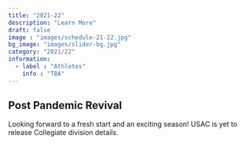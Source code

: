 ```yaml
---
title: "2021-22"
description: "Learn More"
draft: false
image : "images/schedule-21-22.jpg"
bg_image: "images/slider-bg.jpg"
category: "2021/22"
information:
  - label : "Athletes"
    info : "TBA"
---
```


## Post Pandemic Revival

Looking forward to a fresh start and an exciting season! USAC is yet to release Collegiate division details.
